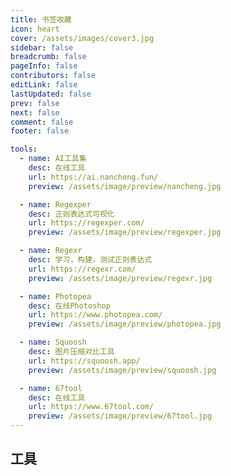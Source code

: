 ```yaml
---
title: 书签收藏
icon: heart
cover: /assets/images/cover3.jpg
sidebar: false
breadcrumb: false
pageInfo: false
contributors: false
editLink: false
lastUpdated: false
prev: false
next: false
comment: false
footer: false

tools:
  - name: AI工具集
    desc: 在线工具
    url: https://ai.nancheng.fun/
    preview: /assets/image/preview/nancheng.jpg

  - name: Regexper
    desc: 正则表达式可视化
    url: https://regexper.com/
    preview: /assets/image/preview/regexper.jpg

  - name: Regexr
    desc: 学习，构建，测试正则表达式
    url: https://regexr.com/
    preview: /assets/image/preview/regexr.jpg

  - name: Photopea
    desc: 在线Photoshop
    url: https://www.photopea.com/
    preview: /assets/image/preview/photopea.jpg

  - name: Squoosh
    desc: 图片压缩对比工具
    url: https://squoosh.app/
    preview: /assets/image/preview/squoosh.jpg

  - name: 67tool
    desc: 在线工具
    url: https://www.67tool.com/
    preview: /assets/image/preview/67tool.jpg
---
```


## 工具

<SiteInfo
  v-for="item in $frontmatter.tools"
  :key="item.link"
  v-bind="item"
/>

